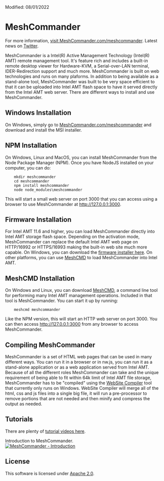 Modified: 08/01/2022

MeshCommander
=============

For more information, [visit MeshCommander.com/meshcommander](https://www.meshcommander.com/meshcommander).
Latest news on [Twitter](https://twitter.com/MeshCommander).

MeshCommander is a Intel(R) Active Management Technology (Intel(R) AMT) remote management tool. It's feature rich and includes a built-in remote desktop viewer for Hardware-KVM, a Serial-over-LAN terminal, IDER-Redirection support and much more. MeshCommander is built on web technologies and runs on many plaforms. In addition to being available as a stand-alone tool, MeshCommander was built to be very space efficient to that it can be uploaded into Intel AMT flash space to have it served directly from the Intel AMT web server. There are different ways to install and use MeshCommander.

Windows Installation
--------------------

On Windows, simply go to [MeshCommander.com/meshcommander](https://www.meshcommander.com/meshcommander) and download and install the MSI installer.


NPM Installation
-----------------

On Windows, Linux and MacOS, you can install MeshCommander from the Node Package Manager (NPM). Once you have NodeJS installed on your computer, you can do:

```
	mkdir meshcommander
	cd meshcommander
	npm install meshcommander
	node node_modules\meshcommander
```

This will start a small web server on port 3000 that you can access using a browser to use MeshCommander at http://127.0.0.1:3000.


Firmware Installation
---------------------

For Intel AMT 11.6 and higher, you can load MeshCommander directly into Intel AMT storage flash space. Depending on the activation mode, MeshCommander can replace the default Intel AMT web page on HTTP/16992 or HTTPS/16993 making the built-in web site much more capable. On Windows, you can download the [firmware installer here](https://www.meshcommander.com/meshcommander/firmware). On other platforms, you can use [MeshCMD](https://www.meshcommander.com/meshcommander/meshcmd) to load MeshCommander into Intel AMT.


MeshCMD Installation
--------------------

On Windows and Linux, you can download [MeshCMD](https://www.meshcommander.com/meshcommander/meshcmd), a command line tool for performing many Intel AMT management operations. Included in that tool is MeshCommander. You can start it up by running:

```
	meshcmd meshcommander
```

Like the NPM version, this will start an HTTP web server on port 3000. You can then access http://127.0.0.1:3000 from any browser to access MeshCommander.


Compiling MeshCommander
-----------------------

MeshCommander is a set of HTML web pages that can be used in many different ways. You can run it in a browser or in nw.js, you can run it as a stand-alone application or as a web application served from Intel AMT. Because of all the different roles MeshCommander can take and the unique requirement of being able to fit within 64k limit of Intel AMT file storage, MeshCommander has to be "compiled" using the [WebSite Compiler](http://info.meshcentral.com/downloads/websitecompiler/websitecompiler.zip) tool that currently only runs on Windows. WebSite Compiler will merge all of the html, css and js files into a single big file, it will run a pre-processor to remove portions that are not needed and then minify and compress the output as needed.


Tutorials
---------

There are plenty of [tutorial videos here](https://www.meshcommander.com/meshcommander/tutorials).

Introduction to MeshCommander.  
[![MeshCommander - Introduction](https://img.youtube.com/vi/k7xVkZSVY0E/mqdefault.jpg)](https://www.youtube.com/watch?v=k7xVkZSVY0E)


License
-------

This software is licensed under [Apache 2.0](https://www.apache.org/licenses/LICENSE-2.0).
